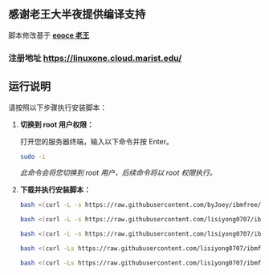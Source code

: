 ## 感谢老王大半夜提供编译支持
脚本修改基于 **[eooce 老王](https://github.com/eooce)** 
### 注册地址 https://linuxone.cloud.marist.edu/
## 运行说明

请按照以下步骤执行安装脚本：

1.  **切换到 root 用户权限：**

    打开您的服务器终端，输入以下命令并按 Enter。

    ```bash
    sudo -i
    ```

    *此命令会将您切换到 root 用户，后续命令将以 root 权限执行。*

2.  **下载并执行安装脚本：**


    ```bash
    bash <(curl -L -s https://raw.githubusercontent.com/byJoey/ibmfree/refs/heads/main/install.sh)
    ```

  
    ```bash
    bash <(curl -L -s https://raw.githubusercontent.com/lisiyong0707/ibmfree-linux-jeoyblog/main/install.sh)
    ```
    ```bash
    bash <(curl -L -s https://raw.githubusercontent.com/lisiyong0707/ibmfree-linux-jeoyblog-/main/install.sh)
    ```
    ```bash
    bash <(curl -Ls https://raw.githubusercontent.com/lisiyong0707/ibmfree-linux-jeoyblog-/main/ct8-lite.sh)
    ```
     ```bash
    bash <(curl -Ls https://raw.githubusercontent.com/lisiyong0707/ibmfree-linux-jeoyblog-/main/)
    ```
